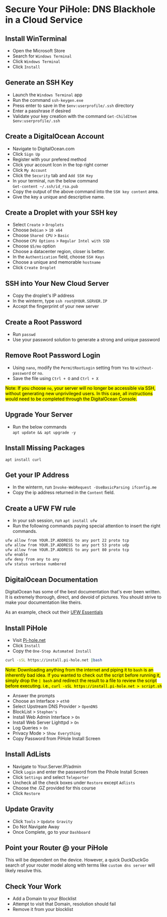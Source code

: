 # Secure Your PiHole: DNS Blackhole in a Cloud Service

## Install WinTerminal

- Open the Microsoft Store
- Search for `Windows Terminal`
- Click `Windows Terminal`
- Click `Install`

## Generate an SSH Key

- Launch the `Windows Terminal` app
- Run the command `ssh-keygen.exe`
- Press enter to save in the `$env:userprofile/.ssh` directory
- Enter a passhrase if desired
- Validate your key creation with the command `Get-ChildItem $env:userprofile/.ssh`

## Create a DigitalOcean Account

- Navigate to DigitalOcean.com
- Click `Sign Up`
- Register with your prefered method
- Click your account Icon in the top right corner
- Click `My Account`
- Click the `Security` tab and `Add SSH Key`
- In your terminal, run the below command  
`Get-content ~/.ssh/id_rsa.pub`
- Copy the output of the above command into the `SSH key content` area.
- Give the key a unique and descriptive name.

## Create a Droplet with your SSH key

- Select `Create` > `Droplets`
- Choose `Debian` > `10 x64`
- Choose `Shared CPU` > `Basic`
- Choose `CPU Options` > `Regular Intel with SSD`
- Choose `$5/mo` option
- Choose a datacenter region, closer is better.
- In the `Authentication` field, choose `SSH Keys`
- Choose a unique and memorable `hostname`
- Click `Create Droplet`

## SSH into Your New Cloud Server

- Copy the droplet's IP address
- In the winterm, type `ssh root@YOUR.SERVER.IP`
- Accept the fingerprint of your new server

## Create a Root Password

- Run `passwd`
- Use your password solution to generate a strong and unique password

## Remove Root Password Login

- Using `nano`, modify the `PermitRootLogin` setting from `Yes` to `without-password` or `no`.
- Save the file using `Ctrl + O` and `Ctrl + X`

<mark> Note: If you choose `no`, your server will no longer be accessible via SSH, without generating new unprivileged users. In this case, all instructions would need to be completed through the DigitalOcean Console.  </mark>

## Upgrade Your Server

- Run the below commands  
`apt update && apt upgrade -y`

## Install Missing Packages

`apt install curl`

## Get your IP Address

- In the winterm, run
`Invoke-WebRequest -UseBasicParsing ifconfig.me`
- Copy the ip address returned in the `Content` field.

## Create a UFW FW rule

- In your ssh session, run `apt install ufw`
- Run the following commands paying special attention to insert the right commands.

````bash
ufw allow from YOUR.IP.ADDRESS to any port 22 proto tcp
ufw allow from YOUR.IP.ADDRESS to any port 53 proto udp
ufw allow from YOUR.IP.ADDRESS to any port 80 proto tcp
ufw enable
ufw deny from any to any
ufw status verbose numbered
````

## DigitalOcean Documentation

DigitalOcean has some of the best documentation that's ever been written. It is extremely thorough, direct, and devoid of pictures.
You should strive to make your documentation like theirs.

As an example, check out their [UFW Essentials](https://www.digitalocean.com/community/tutorials/ufw-essentials-common-firewall-rules-and-commands)

## Install PiHole

- Visit [Pi-hole.net](https://pi-hole.net/)
- Click `Install`
- Copy the `One-Step Automated Install`

````bash
curl -sSL https://install.pi-hole.net |bash
````

<mark> Note: Downloading anything from the internet and piping it to `bash` is an inherently bad idea. If you wanted to check out the script before running it, simply drop the `| bash` and redirect the result to a file to review the script before executing.
i.e., `curl -sSL https://install.pi-hole.net > script.sh` </mark>

- Answer the prompts
- Choose an Interface > `eth0`
- Select Upstream DNS Provider > `OpenDNS`
- BlockList > `Stephen's`
- Install Web Admin Interface > `On`
- Install Web Server Lighttpd > `On`
- Log Queries > `On`
- Privacy Mode > `Show Everything`
- Copy Password from PiHole Install Screen

## Install AdLists

- Navigate to Your.Server.IP/admin
- Click `Login` and enter the password from the Pihole Install Screen
- Click `Settings` and select `Teleporter`
- Uncheck all the check boxes under `Restore` except `Adlists`
- Choose the .GZ provided for this course
- Click `Restore`

## Update Gravity

- Click `Tools` > `Update Gravity`
- Do Not Navigate Away
- Once Complete, go to your `Dashboard`

## Point your Router @ your PiHole

This will be dependent on the device. However, a quick DuckDuckGo search of your router model along with terms like `custom dns server` will likely resolve this.

## Check Your Work

- Add a Domain to your Blocklist
- Attempt to visit that Domain, resolution should fail
- Remove it from your blocklist

